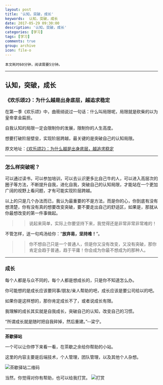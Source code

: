 ```yaml
---
layout: post
title: '认知，突破，成长'
keywords:  认知，突破，成长
date: 2017-05-29 09:30:00
description: '认知，突破，成长'
categories: [学习]
tags: [学习]
comments: true
group: archive
icon: file-o
---
```


	本文耗时60分钟，阅读需要5分钟。

----

## 认知，突破，成长

### 《欢乐颂2》：为什么越是出身底层，越追求稳定

在第一季《欢乐颂》中，曲筱绡说过一句话：什么叫局限呢，局限就是砍柴的以为皇帝拿金扁担。

自我认知的局限一定会限制你的发展，限制你的人生高度。

想要打破阶层壁垒，实现阶层跨越，最关键的是突破自己的认知局限。

原文地址：[《欢乐颂2》：为什么越是出身底层，越追求稳定](http://mp.weixin.qq.com/s/qwDf2nRVzwCRjXcTcGIysA)

----

### 怎么样突破呢？

可以通过读书，可以参加培训，可以去认识更多比自己牛的人，可以进入高层次的圈子等方法，不断提升自我，进化自我，突破自己的认知局限，才能站在一个更加广阔的视野上看问题，才有可能实现阶层跨越。

以上的只是几个办法而已，我认为最重要的不是方法，而是你的心，你到底有没有想清楚，你有没有真的想要改变突破，要不要走出自己的舒适区，如果是，那就从你最想改变的第一件事做起。

>> 说起来简单，实际上你要坚持下来，我觉得还是非常非常非常难的！

不管怎样，送一句鸡汤给你：“**放弃易，坚持难！**”。

>> 你不想自己只是一个普通人，但是你又没有改变，又没有突破，那你肯定会趋于普通，趋于平庸！你会成为你最不想成为的那种人。

----

### 成长

每个人都是与众不同的，每个人都是想成长的，只是你不知道怎么办。

你可能想的是成长应该要同事/朋友/亲人帮助的吧，成长应该是要公司给以的吧。

如果你是这样想的，那你肯定成长不了，或者说成长有限。

我理解的成长其实就是自我成长，突破自己的认知，改变自己的习惯。

“所谓成长就是随时把自我碎掉，然后重建。”--梁宁。

----

**茶歇驿站**

一个可以让你停下来看一看，在茶歇之余给你帮助的小站。

这里的内容主要是后端技术，个人管理，团队管理，以及其他个人杂想。

![茶歇驿站二维码](http://oqos7hrvp.bkt.clouddn.com/blog/tech_tea.jpg)

当然，你觉得对你有帮助，也可以给我打赏。
![打赏](http://oqos7hrvp.bkt.clouddn.com/blog/wxpay.png)